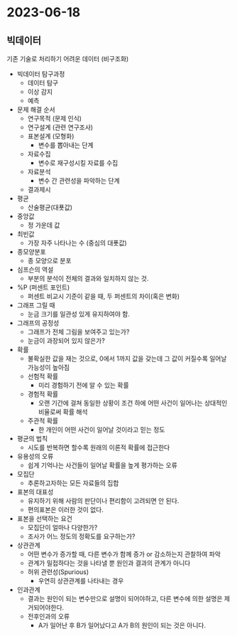 # 2023-06-18

## 빅데이터

기존 기술로 처리하기 어려운 데이터 (비구조화)

* 빅데이터 탐구과정
    * 데이터 탐구
    * 이상 감지
    * 예측
* 문제 해결 순서
    * 연구목적 (문제 인식)
    * 연구설계 (관련 연구조사)
    * 표본설계 (모형화)
        * 변수를 뽑아내는 단계
    * 자료수집
        * 변수로 재구성시킬 자료를 수집
    * 자료분석
        * 변수 간 관련성을 파악하는 단계
    * 결과제시
* 평균
    * 산술평균(대푯값)
* 중앙값
    * 정 가운데 값
* 최빈값
    * 가장 자주 나타나는 수 (중심의 대푯값)
* 종모양분포
    * 종 모양으로 분포
* 심프슨의 역설
    * 부분의 분석이 전체의 결과와 일치하지 않는 것.
* %P (퍼센트 포인트)
    * 퍼센트 비교시 기준이 같을 때, 두 퍼센트의 차이(혹은 변화)
* 그래프 그릴 때
    * 눈금 크기를 일관성 있게 유지하여야 함.
* 그래프의 공정성
    * 그래프가 전체 그림을 보여주고 있는가?
    * 눈금이 과장되어 있지 않은가?
* 확률
    * 불확실한 값을 재는 것으로, 0에서 1까지 값을 갖는데 그 값이 커질수록 일어날 가능성이 높아짐
    * 선험적 확률
        * 미리 경험하기 전에 알 수 있는 확률
    * 경험적 확률
        * 오랜 기간에 걸쳐 동일한 상황이 조건 하에 어떤 사건이 일어나는 상대적인 비율로써 확률 해석
    * 주관적 확률
        * 한 개인이 어떤 사건이 일어날 것이라고 믿는 정도
* 평균의 법칙
    * 시도를 반복하면 할수록 원래의 이론적 확률에 접근한다
* 유용성의 오류
    * 쉽게 기억나는 사건들이 일어날 확률을 높게 평가하는 오류
* 모집단
    * 추론하고자하는 모든 자료들의 집합
* 표본의 대표성
    * 유지하기 위해 사람의 판단이나 편리함이 고려되면 안 된다.
    * 편의표본은 이러한 것이 없다.
* 표본을 선택하는 요건
    * 모집단이 얼마나 다양한가?
    * 조사가 어느 정도의 정확도를 요구하는가?
* 상관관계
    * 어떤 변수가 증가할 때, 다른 변수가 함께 증가 or 감소하는지 관찰하여 파악
    * 관계가 밀접하다는 것을 나타낼 뿐 원인과 결과의 관계가 아니다
    * 허위 관련성(Spurious)
        * 우연히 상관관계를 나타내는 경우
* 인과관계
    * 결과는 원인이 되는 변수만으로 설명이 되어야하고, 다른 변수에 의한 설명은 제거되어야한다.
    * 전후인과의 오류
        * A가 일어난 후 B가 일어났다고 A가 B의 원인이 되는 것은 아니다.
